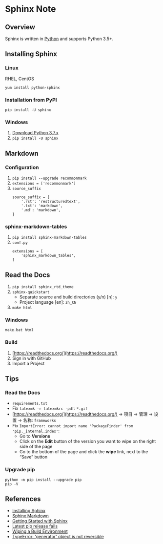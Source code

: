 # Sphinx Note

## Overview
Sphinx is written in [Python](https://docs.python-guide.org/) and supports Python 3.5+.

## Installing Sphinx
### Linux
RHEL, CentOS
```
yum install python-sphinx
```

### Installation from PyPI
```
pip install -U sphinx
```

### Windows
1. [Download Python 3.7.x](https://www.python.org/downloads/)
2. `pip install -U sphinx`

## Markdown
### Configuration
1. `pip install --upgrade recommonmark`
2. `extensions = ['recommonmark']`
3. `source_suffix`
	```
	source_suffix = {
		'.rst': 'restructuredtext',
		'.txt': 'markdown',
		'.md': 'markdown',
	}
	```

### sphinx-markdown-tables
1. `pip install sphinx-markdown-tables`
2. `conf.py`
	```
	extensions = [
		'sphinx_markdown_tables',
	]
	```

## Read the Docs
1. `pip install sphinx_rtd_theme`
2. `sphinx-quickstart`
    - Separate source and build directories (y/n) [n]: `y`
    - Project language [en]: `zh_CN`
3. `make html`

### Windows
```
make.bat html
```

### Build
1. [https://readthedocs.org/](https://readthedocs.org/)
2. Sign in with GitHub
3. Import a Project

## Tips
### Read the Docs
- `requirements.txt`
- Fix `latexmk -r latexmkrc -pdf`: `*.gif`
- [https://readthedocs.org/](https://readthedocs.org/) -> 项目 -> 管理 -> 设置 -> 名称: `frameworks`
- Fix `ImportError: cannot import name 'PackageFinder' from 'pip._internal.index'`:
	* Go to **Versions**
	* Click on the **Edit** button of the version you want to wipe on the right side of the page
	* Go to the bottom of the page and click the **wipe** link, next to the “Save” button

### Upgrade pip
```
python -m pip install --upgrade pip
pip -V
```

## References
- [Installing Sphinx](http://www.sphinx-doc.org/en/master/usage/installation.html)
- [Sphinx Markdown](http://www.sphinx-doc.org/en/master/usage/markdown.html)
- [Getting Started with Sphinx](https://docs.readthedocs.io/en/stable/intro/getting-started-with-sphinx.html)
- [Latest pip release fails](https://github.com/readthedocs/readthedocs.org/issues/6554)
- [Wiping a Build Environment](https://docs.readthedocs.io/en/stable/guides/wipe-environment.html)
- [TypeError: 'generator' object is not reversible](https://github.com/sphinx-doc/sphinx/issues/9727)
